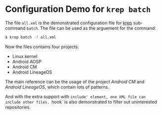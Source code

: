 Configuration Demo for `krep batch`
===================================

The file `all.xml` is the demonstrated configuration file for [krep]
sub-command `batch`. The file can be used as the arguement for the command:

```sh
$ krep batch -f all.xml
```

Now the files contains four projects:

- Linux kernel
- Android AOSP
- Android CM
- Android LineageOS

The main reference can be the usage of the project *Android CM* and
*Android LineageOS*, which contain lots of patterns.

And with the extra support with `include' element, one XML file can include
other files. `hook` is also demonstrated to filter out uninterested
repositories.

[krep]: https://github.com/cadappl/krep


